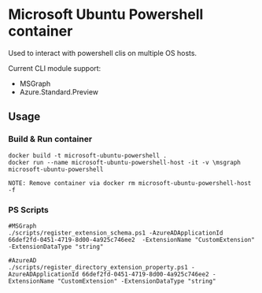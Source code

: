 # Microsoft Ubuntu Powershell container

Used to interact with powershell clis on multiple OS hosts.

Current CLI module support:

- MSGraph
- Azure.Standard.Preview

## Usage

### Build & Run container

```
docker build -t microsoft-ubuntu-powershell .
docker run --name microsoft-ubuntu-powershell-host -it -v \msgraph microsoft-ubuntu-powershell

NOTE: Remove container via docker rm microsoft-ubuntu-powershell-host -f
```

### PS Scripts

```
#MSGraph
./scripts/register_extension_schema.ps1 -AzureADApplicationId 66def2fd-0451-4719-8d00-4a925c746ee2  -ExtensionName "CustomExtension" -ExtensionDataType "string"

#AzureAD
./scripts/register_directory_extension_property.ps1 -AzureADApplicationId 66def2fd-0451-4719-8d00-4a925c746ee2 -ExtensionName "CustomExtension" -ExtensionDataType "string"
```
